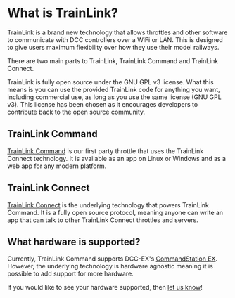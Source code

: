 # What is TrainLink?

TrainLink is a brand new technology that allows throttles and other software to communicate with DCC controllers over a WiFi or LAN. This is designed to give users maximum flexibility over how they use their model railways.

There are two main parts to TrainLink, TrainLink Command and TrainLink Connect.

TrainLink is fully open source under the GNU GPL v3 license. What this means is you can use the provided TrainLink code for anything you want, including commercial use, as long as you use the same license (GNU GPL v3). This license has been chosen as it encourages developers to contribute back to the open source community.

## TrainLink Command

[TrainLink Command](https://trainlink-org.github.io/trainlink-command) is our first party throttle that uses the TrainLink Connect technology.
It is available as an app on Linux or Windows and as a web app for any modern platform.

## TrainLink Connect

[TrainLink Connect](https://trainlink-org.github.io/trainlink-connect) is the underlying technology that powers TrainLink Command.
It is a fully open source protocol, meaning anyone can write an app that can talk to other TrainLink Connect throttles and servers.

## What hardware is supported?

Currently, TrainLink Command supports DCC-EX's [CommandStation EX](https://dcc-ex.com/ex-commandstation/index.html).
However, the underlying technology is hardware agnostic meaning it is possible to add support for more hardware.

If you would like to see your hardware supported, then [let us know](./support.md)!
